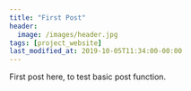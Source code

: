 ```yaml
---
title: "First Post"
header:
  image: /images/header.jpg
tags: [project_website]
last_modified_at: 2019-10-05T11:34:00-00:00
---
```


First post here, to test basic post function.